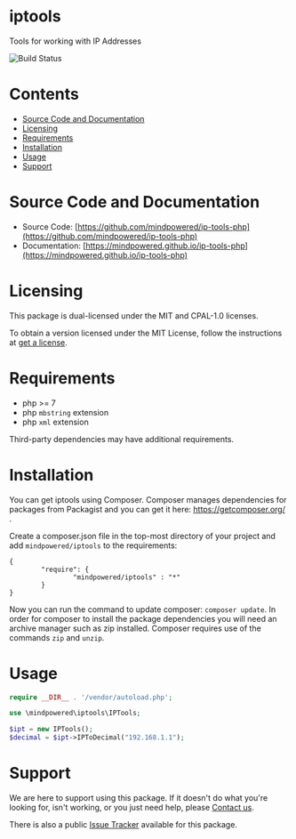 
iptools
=======
Tools for working with IP Addresses

![Build Status](https://mindpowered.dev/assets/images/github-badges/build-passing.svg)

Contents
========

* [Source Code and Documentation](#source-code-and-documentation)
* [Licensing](#licensing)
* [Requirements](#requirements)
* [Installation](#installation)
* [Usage](#usage)
* [Support](#support)

# Source Code and Documentation
- Source Code: [https://github.com/mindpowered/ip-tools-php](https://github.com/mindpowered/ip-tools-php)
- Documentation: [https://mindpowered.github.io/ip-tools-php](https://mindpowered.github.io/ip-tools-php)

# Licensing
This package is dual-licensed under the MIT and CPAL-1.0 licenses.

To obtain a version licensed under the MIT License, follow the instructions at [get a license][purchase].

# Requirements
- php >= 7
- php `mbstring` extension
- php `xml` extension


Third-party dependencies may have additional requirements.

# Installation

You can get iptools using Composer. Composer manages dependencies for packages from Packagist and you can get it here: <https://getcomposer.org/> .

Create a composer.json file in the top-most directory of your project and add `mindpowered/iptools` to the requirements:
```
{
        "require": {
                "mindpowered/iptools" : "*"
        }
}
```
Now you can run the command to update composer: `composer update`. In order for composer to install the package dependencies you will need an archive manager such as zip installed. Composer requires use of the commands `zip` and `unzip`.


# Usage
```php
require __DIR__ . '/vendor/autoload.php';

use \mindpowered\iptools\IPTools;

$ipt = new IPTools();
$decimal = $ipt->IPToDecimal("192.168.1.1");

```


# Support
We are here to support using this package. If it doesn't do what you're looking for, isn't working, or you just need help, please [Contact us][contact].

There is also a public [Issue Tracker][bugs] available for this package.



[bugs]: https://github.com/mindpowered/ip-tools-php/issues
[contact]: https://mindpowered.dev/support.html?ref=ip-tools-php/
[docs]: https://mindpowered.github.io/ip-tools-php/
[licensing]: https://mindpowered.dev/?ref=ip-tools-php
[purchase]: https://mindpowered.dev/purchase/ip-tools-php
